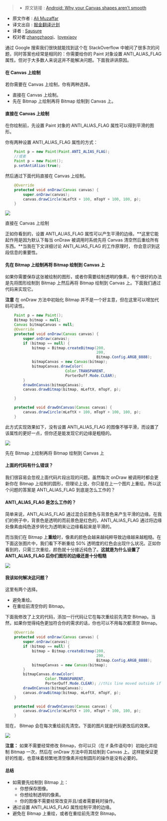 >* 原文链接 : [Android: Why your Canvas shapes aren’t smooth](https://medium.com/@ali.muzaffar/android-why-your-canvas-shapes-arent-smooth-aa2a3f450eb5#.p3w0sj7cf)
* 原文作者 : [Ali Muzaffar](https://medium.com/@ali.muzaffar)
* 译文出自 : [掘金翻译计划](https://github.com/xitu/gold-miner)
* 译者 : [Sausure](https://github.com/Sausure)
* 校对者:[zhangzhaoqi](https://github.com/joddiy)、[lovexiaov](https://github.com/lovexiaov)


通过 Google 搜索我们很快就能找到这个在 StackOverflow 中被问了很多次的问题，同时答案也经常是相同的：你需要给你的 Paint 对象设置 ANTI_ALIAS_FLAG 属性。但对于大多数人来说这并不能解决问题。下面我讲讲原因。

#### 在 Canvas 上绘制

若你需要在 Canvas 上绘制，你有两种选择。

*   直接在 Canvas 上绘制。
*   先在 Bitmap 上绘制再将 Bitmap 绘制到 Canvas 上。

#### 直接在 Canvas 上绘制

在你绘制前，先设置 Paint 对象的 ANTI_ALIAS_FLAG 属性可以得到平滑的图形。

你有两种设置 ANTI_ALIAS_FLAG 属性的方式：
```java
    Paint p = new Paint(Paint.ANTI_ALIAS_FLAG);
    //或者
    Paint p = new Paint();
    p.setAntiAlias(true);
```
然后通过下面代码直接在 Canvas 上绘制。
```java
    @Override
    protected void onDraw(Canvas canvas) {
        super.onDraw(canvas);
        canvas.drawCircle(mLeftX + 100, mTopY + 100, 100, p);
    }
```
![](https://cdn-images-1.medium.com/max/800/1*n4VKxX92KrpuSOmzm1LDVg.png)

<figcaption>直接在 Canvas 上绘制</figcaption>

正如你看到的，设置 ANTI_ALIAS_FLAG 属性可以产生平滑的边缘。**这里它能起作用是因为默认下每当 onDraw 被调用时系统先将 Canvas 清空然后重绘所有东西。**当我在下文详细讨论 ANTI_ALIAS_FLAG 的工作原理时， 你会意识到这段信息的重要性。

#### 先在 Bitmap 上绘制再将 Bitmap 绘制到 Canvas 上

如果你需要保存这张被绘制的图形，或者你需要绘制透明的像素，有个很好的办法是先将图形绘制到 Bitmap 上然后再将 Bitmap 绘制到 Canvas 上。下面我们通过代码来实现它。

**注意** 在 onDraw 方法中初始化 Bitmap 并不是一个好主意，但在这里可以增加代码可读性。
```java
    Paint p = new Paint();
    Bitmap bitmap = null;
    Canvas bitmapCanvas = null;
    @Override
    protected void onDraw(Canvas canvas) {
        super.onDraw(canvas);
        if (bitmap == null) {
            bitmap = Bitmap.createBitmap(200,
                                         200,
                                         Bitmap.Config.ARGB_8888);
            bitmapCanvas = new Canvas(bitmap);
            bitmapCanvas.drawColor(
                           Color.TRANSPARENT,
                           PorterDuff.Mode.CLEAR);
        }
        drawOnCanvas(bitmapCanvas);
        canvas.drawBitmap(bitmap, mLeftX, mTopY, p);

    }

    protected void drawOnCanvas(Canvas canvas) {
        canvas.drawCircle(mLeftX + 100, mTopY + 100, 100, p);
    }
```
此方式实现效果如下，没有设置 ANTI_ALIAS_FLAG 的图像不够平滑，而设置了该属性的更好一点，但你还是能发现它的边缘是粗糙的。

![](http://ww1.sinaimg.cn/large/a490147fgw1f3pd1icuf5j209j0i5dgd.jpg)

<figcaption>先在 Bitmap 上绘制再将 Bitmap 绘制到 Canvas 上</figcaption>

#### 上面的代码有什么错误？

我们很容易会忽视上面代码片段出现的问题。虽然每次 onDraw 被调用时都会更新你在 Bitmap 上绘制的圆形，但理论上说，你只是在上一个图片上重绘。所以这个问题的答案是 ANTI_ALIAS_FLAG 到底是怎么工作的？

#### ANTI_ALIAS_FLAG 是怎么工作的？

简单来说，ANTI_ALIAS_FLAG 通过混合前景色与背景色来产生平滑的边缘。在我们的例子中，背景色是透明的而前景色是红色的，ANTI_ALIAS_FLAG 通过将边缘处像素由纯色逐步转化为透明来让边缘看起来是平滑的。

而当我们在 Bitmap 上**重绘**时，像素的颜色会越来越纯粹导致边缘越来越粗糙。在下面这张图片中，我们看下不断重绘 50% 透明度的红色会出现什么状况。正如你看到的，只需三次重绘，颜色就十分接近纯色了。**这就是为什么设置了 ANTI_ALIAS_FLAG 后你们图形的边缘还是十分粗糙**

![](http://ww4.sinaimg.cn/large/a490147fgw1f3pd1zamtjj20b405ka9v.jpg)

#### 我该如何解决这问题？

这里有两个选择。

*   避免重绘。
*   在重绘前清空你的 Bitmap。

下面我修改了上文的代码，添加一行代码让它在每次重绘前先清空 Bitmap。当然，如果你觉得纯色更加符合你的需求的话，你也可以不用每次都清空 Bitmap。
```java
    @Override
    protected void onDraw(Canvas canvas) {
        super.onDraw(canvas);
        if (bitmap == null) {
            bitmap = Bitmap.createBitmap(200,
                                         200,
                                         Bitmap.Config.ARGB_8888);
            bitmapCanvas = new Canvas(bitmap);
        }
        bitmapCanvas.drawColor(
                  Color.TRANSPARENT,
                  PorterDuff.Mode.CLEAR); //this line moved outside if
        drawOnCanvas(bitmapCanvas);
        canvas.drawBitmap(bitmap, mLeftX, mTopY, p);
    }

    protected void drawOnCanvas(Canvas canvas) {
        canvas.drawCircle(mLeftX + 100, mTopY + 100, 100, p);
    }
```
现在， Bitmap 会在每次重绘前先清空。下面的图片就是代码更改后的效果。

![](http://ww4.sinaimg.cn/large/a490147fgw1f3pd2chefej208c0hmq3g.jpg)

**注意：** 如果不需要经常修改 Bitmap，你可以只（在 if 条件语句中）初始化并绘制 Bitmap 一次，然后在 onDraw 方法中将其绘制到 Canvas 上。这样能保证更好的性能，也意味着频繁地清空像素并绘制圆形的操作是没有必要的。

#### 总结

*   如需要先绘制到 Bitmap 上：  
    - 你想保存图像。  
    - 你想绘制透明的像素。  
    - 你的图像不需要经常改变并且/或者需要耗时操作。
*   通过设置 ANTI_ALIAS_FLAG 属性绘制平滑的边缘。
*   避免在 Bitmap 上重绘，或者在重绘前先清空 Bitmap。
